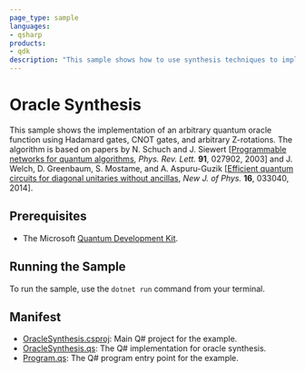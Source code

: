 ```yaml
---
page_type: sample
languages:
- qsharp
products:
- qdk
description: "This sample shows how to use synthesis techniques to implement arbitrary quantum oracles in Q#."
---
```


# Oracle Synthesis

This sample shows the implementation of an arbitrary quantum oracle function
using Hadamard gates, CNOT gates, and arbitrary Z-rotations.  The algorithm is
based on papers by N. Schuch and J. Siewert [[Programmable networks for quantum
algorithms](https://journals.aps.org/prl/abstract/10.1103/PhysRevLett.91.027902),
*Phys. Rev. Lett.* **91**, 027902, 2003] and J. Welch, D. Greenbaum, S. Mostame,
and A. Aspuru-Guzik [[Efficient quantum circuits for diagonal unitaries without
ancillas](http://iopscience.iop.org/article/10.1088/1367-2630/16/3/033040/meta),
*New J. of Phys.* **16**, 033040, 2014].
 
## Prerequisites ##

- The Microsoft [Quantum Development Kit](https://docs.microsoft.com/quantum/install-guide/).

## Running the Sample ##

To run the sample, use the `dotnet run` command from your terminal. 

## Manifest

- [OracleSynthesis.csproj](./OracleSynthesis.csproj): Main Q# project for the example.
- [OracleSynthesis.qs](./OracleSynthesis.qs): The Q# implementation for oracle synthesis.
- [Program.qs](./Program.qs): The Q# program entry point for the example.

